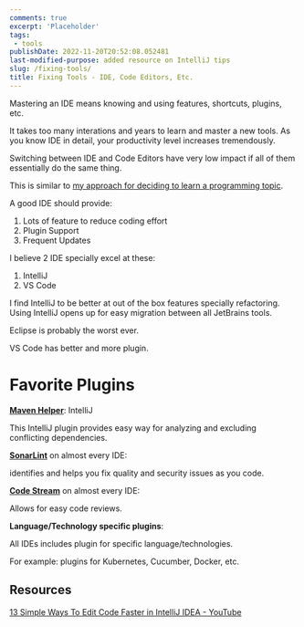 ```yaml
---
comments: true
excerpt: 'Placeholder' 
tags:
 - tools
publishDate: 2022-11-20T20:52:08.052481
last-modified-purpose: added resource on IntelliJ tips
slug: /fixing-tools/
title: Fixing Tools - IDE, Code Editors, Etc.
---
```


Mastering an IDE means knowing and using features, shortcuts, plugins, etc. 

It takes too many interations and years to learn and master a new tools. As you know IDE in detail, your productivity level increases tremendously.

Switching between IDE and Code Editors have very low impact if all of them essentially do the same thing.

This is similar to [my approach for deciding to learn a programming topic](/new_tech).

A good IDE should provide:
1. Lots of feature to reduce coding effort
2. Plugin Support
3. Frequent Updates

I believe 2 IDE specially excel at these:

1. IntelliJ
2. VS Code

I find IntelliJ to be better at out of the box features specially refactoring. Using IntelliJ opens up for easy migration between all JetBrains tools.

Eclipse is probably the worst ever.

VS Code has better and more plugin.

# Favorite Plugins

**[Maven Helper](https://plugins.jetbrains.com/plugin/7179-maven-helper)**: IntelliJ

This IntelliJ plugin provides easy way for analyzing and excluding conflicting dependencies.

**[SonarLint](https://www.sonarlint.org/)** on almost every IDE:

identifies and helps you fix quality and security issues as you code.

**[Code Stream](https://www.codestream.com/)** on almost every IDE:

Allows for easy code reviews.

**Language/Technology specific plugins**:

All IDEs includes plugin for specific language/technologies.

For example: plugins for Kubernetes, Cucumber, Docker, etc.

## Resources

[13 Simple Ways To Edit Code Faster in IntelliJ IDEA - YouTube](https://www.youtube.com/watch?v=zNhFblHPJIk)